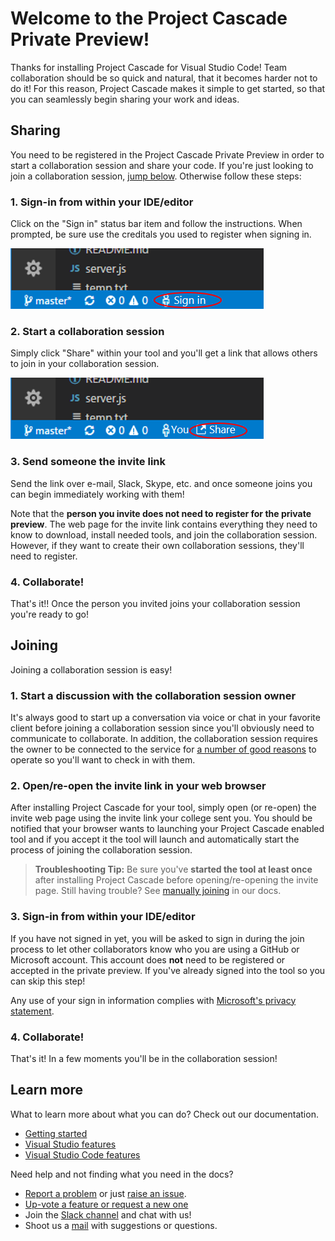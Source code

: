 # Welcome to the Project Cascade Private Preview!

Thanks for installing Project Cascade for Visual Studio Code! Team collaboration should be so quick and natural, that it becomes harder not to do it! For this reason, Project Cascade makes it simple to get started, so that you can seamlessly begin sharing your work and ideas. 

## Sharing

You need to be registered in the Project Cascade Private Preview in order to start a collaboration session and share your code. If you're just looking to join a collaboration session, [jump below](#joining). Otherwise follow these steps:

### 1. Sign-in from within your IDE/editor

Click on the "Sign in" status bar item and follow the instructions. When prompted, be sure use the creditals you used to register when signing in. 

![VS Code Download](media/vscode-sign-in-button.png)

### 2. Start a collaboration session

Simply click "Share" within your tool and you'll get a link that allows others to join in your collaboration session. 

![VS Share Button](media/vscode-share-button.png)

### 3. Send someone the invite link

Send the link over e-mail, Slack, Skype, etc. and once someone joins you can begin immediately working with them! 

Note that the **person you invite does not need to register for the private preview**. The web page for the invite link contains everything they need to know to download, install needed tools, and join the collaboration session. However, if they want to create their own collaboration sessions, they'll need to register.

### 4. Collaborate!

That's it!! Once the person you invited joins your collaboration session you're ready to go!

## Joining

Joining a collaboration session is easy!

### 1. Start a discussion with the collaboration session owner

It's always good to start up a conversation via voice or chat in your favorite client before joining a collaboration session since you'll obviously need to communicate to collaborate. In addition, the collaboration session requires the owner to be connected to the service for [a number of good reasons](../docs/getting-started.md#owners-and-participants) to operate so you'll want to check in with them.

### 2. Open/re-open the invite link in your web browser
After installing Project Cascade for your tool, simply open (or re-open) the invite web page using the invite link your college sent you.  You should be notified that your browser wants to launching your Project Cascade enabled tool and if you accept it the tool will launch and automatically start the process of joining the collaboration session.

> **Troubleshooting Tip:** Be sure you've **started the tool at least once** after installing Project Cascade before opening/re-opening the invite page. Still having trouble? See [manually joining](../docs/getting-started.md#manually-joining) in our docs.

### 3. Sign-in from within your IDE/editor

If you have not signed in yet, you will be asked to sign in during the join process to let other collaborators know who you are using a GitHub or Microsoft account. This account does **not** need to be registered or accepted in the private preview. If you've already signed into the tool so you can skip this step!

Any use of your sign in information complies with [Microsoft's privacy statement](https://www.microsoft.com/en-us/privacystatement/EnterpriseDev/default.aspx).

### 4. Collaborate!

That's it! In a few moments you'll be in the collaboration session!

## Learn more

What to learn more about what you can do? Check out our documentation.

- [Getting started](../docs/getting-started.md)
- [Visual Studio features](../docs/collab-vs.md)
- [Visual Studio Code features](../docs/collab-vscode,md)

Need help and not finding what you need in the docs?

- [Report a problem](../CONTRIBUTING.md#filing-visual-studio-problems) or just [raise an issue](https://github.com/Microsoft/project-cascade/issues).
- [Up-vote a feature or request a new one](https://github.com/Microsoft/project-cascade/issues?utf8=%E2%9C%93&q=is%3Aopen%20is%3Aissue%20label%3Afeature-request%20sort%3Areactions-%2B1%20)
- Join the [Slack channel](http://project-cascade.slack.com) and chat with us!
- Shoot us a [mail](mailto:project-cascade@microsoft.com) with suggestions or questions.
